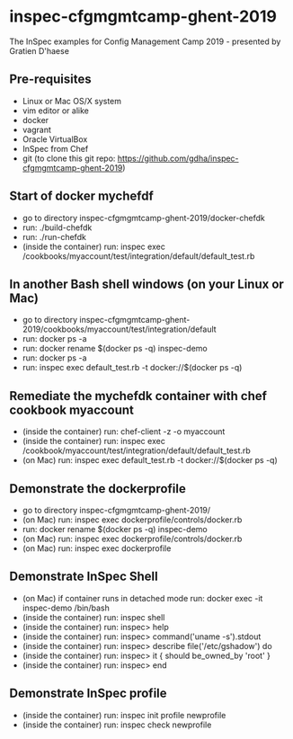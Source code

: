 # inspec-cfgmgmtcamp-ghent-2019
The InSpec examples for Config Management Camp 2019 - presented by Gratien D'haese

## Pre-requisites
- Linux or Mac OS/X system
- vim editor or alike
- docker
- vagrant
- Oracle VirtualBox
- InSpec from Chef
- git (to clone this git repo: https://github.com/gdha/inspec-cfgmgmtcamp-ghent-2019)

## Start of docker mychefdf
- go to directory inspec-cfgmgmtcamp-ghent-2019/docker-chefdk
- run: ./build-chefdk
- run: ./run-chefdk
- (inside the container) run: inspec exec /cookbooks/myaccount/test/integration/default/default_test.rb

## In another Bash shell windows (on your Linux or Mac)
- go to directory inspec-cfgmgmtcamp-ghent-2019/cookbooks/myaccount/test/integration/default 
- run: docker ps -a
- run: docker rename $(docker ps -q) inspec-demo
- run: docker ps -a
- run: inspec exec default_test.rb -t docker://$(docker ps -q)

## Remediate the mychefdk container with chef cookbook myaccount
- (inside the container) run: chef-client -z -o myaccount
- (inside the container) run: inspec exec /cookbook/myaccount/test/integration/default/default_test.rb
- (on Mac) run: inspec exec default_test.rb -t docker://$(docker ps -q)

## Demonstrate the dockerprofile
- go to directory inspec-cfgmgmtcamp-ghent-2019/
- (on Mac) run: inspec exec dockerprofile/controls/docker.rb
- run: docker rename $(docker ps -q) inspec-demo
- (on Mac) run: inspec exec dockerprofile/controls/docker.rb
- (on Mac) run: inspec exec dockerprofile

## Demonstrate InSpec Shell
- (on Mac) if container runs in detached mode run: docker exec -it inspec-demo /bin/bash
- (inside the container) run: inspec shell
- (inside the container) run: inspec> help
- (inside the container) run: inspec> command('uname -s').stdout
- (inside the container) run: inspec> describe file('/etc/gshadow') do
- (inside the container) run: inspec>   it { should be_owned_by 'root' }  
- (inside the container) run: inspec> end 

## Demonstrate InSpec profile
- (inside the container) run: inspec init profile newprofile
- (inside the container) run: inspec check newprofile

